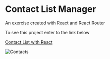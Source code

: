 # Contact List Manager

An exercise created with React and React Router

To see this project enter to the link below

[Contact List with React](https://agenda-obiypeljlx.now.sh)

![Contacts](https://image.prntscr.com/image/OEyRjZlISjO2DOUaeyfrmw.png)
